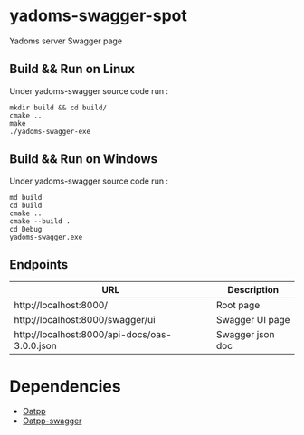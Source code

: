 # yadoms-swagger-spot

Yadoms server Swagger page

## Build && Run on Linux

Under yadoms-swagger source code run : 
```
mkdir build && cd build/
cmake ..
make
./yadoms-swagger-exe
```

## Build && Run on Windows

Under yadoms-swagger source code run : 
```
md build
cd build
cmake ..
cmake --build .
cd Debug
yadoms-swagger.exe
```

## Endpoints 

|URL|Description|
|---|---|
|http://localhost:8000/ | Root page |
|http://localhost:8000/swagger/ui | Swagger UI page |
|http://localhost:8000/api-docs/oas-3.0.0.json | Swagger json doc |

# Dependencies

- [Oatpp](https://github.com/oatpp/oatpp)
- [Oatpp-swagger](https://github.com/oatpp/oatpp-swagger)
